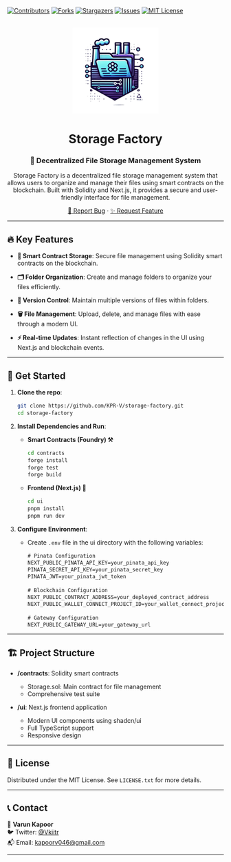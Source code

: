 <a name="readme-top"></a>

[![Contributors][contributors-shield]][contributors-url]
[![Forks][forks-shield]][forks-url]
[![Stargazers][stars-shield]][stars-url]
[![Issues][issues-shield]][issues-url]
[![MIT License][license-shield]][license-url]

<!-- PROJECT LOGO -->
<br />
<div align="center">
  <a href="https://github.com/KPR-V/storage-factory">
    <img src="ui/public/logo.png" alt="Logo" width="200" height="200">
  </a>

<h1 align="center"> Storage Factory</h1>

<h3 align="center">📁 Decentralized File Storage Management System</h3>

  <p align="center">
    Storage Factory is a decentralized file storage management system that allows users to organize and manage their files using smart contracts on the blockchain. Built with Solidity and Next.js, it provides a secure and user-friendly interface for file management.
  </p>
  
  <p align="center">
    <a href="https://github.com/KPR-V/storage-factory/issues/new?labels=bug">🐛 Report Bug</a>
    ·
    <a href="https://github.com/KPR-V/storage-factory/issues/new?labels=enhancement">✨ Request Feature</a>
  </p>
</div>

---

## 🔥 Key Features

- **📂 Smart Contract Storage**: Secure file management using Solidity smart contracts on the blockchain.

- **🗂️ Folder Organization**: Create and manage folders to organize your files efficiently.

- **🔄 Version Control**: Maintain multiple versions of files within folders.

- **🗑️ File Management**: Upload, delete, and manage files with ease through a modern UI.

- **⚡ Real-time Updates**: Instant reflection of changes in the UI using Next.js and blockchain events.

---

## 🚀 Get Started

1. **Clone the repo**:
    ```sh
    git clone https://github.com/KPR-V/storage-factory.git
    cd storage-factory
    ```

2. **Install Dependencies and Run**:

    - **Smart Contracts (Foundry) ⚒️**
      ```sh
      cd contracts
      forge install
      forge test
      forge build
      ```

    - **Frontend (Next.js) 🎨**
      ```sh
      cd ui
      pnpm install
      pnpm run dev
      ```

3. **Configure Environment**:
    - Create `.env` file in the ui directory with the following variables:
      ```plaintext
      # Pinata Configuration
      NEXT_PUBLIC_PINATA_API_KEY=your_pinata_api_key
      PINATA_SECRET_API_KEY=your_pinata_secret_key
      PINATA_JWT=your_pinata_jwt_token

      # Blockchain Configuration
      NEXT_PUBLIC_CONTRACT_ADDRESS=your_deployed_contract_address
      NEXT_PUBLIC_WALLET_CONNECT_PROJECT_ID=your_wallet_connect_project_id

      # Gateway Configuration
      NEXT_PUBLIC_GATEWAY_URL=your_gateway_url
      ```


---

## 🏗️ Project Structure

- **/contracts**: Solidity smart contracts
  - Storage.sol: Main contract for file management
  - Comprehensive test suite

- **/ui**: Next.js frontend application
  - Modern UI components using shadcn/ui
  - Full TypeScript support
  - Responsive design

---

## 📜 License

Distributed under the MIT License. See `LICENSE.txt` for more details.

---

## 📞 Contact

📧 **Varun Kapoor** <br />
🐦 Twitter: [@Vkiitr](https://twitter.com/Vkiitr) <br />
📬 Email: kapoorv046@gmail.com

---

<!-- MARKDOWN LINKS & IMAGES -->
[contributors-shield]: https://img.shields.io/github/contributors/KPR-V/storage-factory.svg?style=for-the-badge
[contributors-url]: https://github.com/KPR-V/storage-factory/graphs/contributors
[forks-shield]: https://img.shields.io/github/forks/KPR-V/storage-factory.svg?style=for-the-badge
[forks-url]: https://github.com/KPR-V/storage-factory/network/members
[stars-shield]: https://img.shields.io/github/stars/KPR-V/storage-factory.svg?style=for-the-badge
[stars-url]: https://github.com/KPR-V/storage-factory/stargazers
[issues-shield]: https://img.shields.io/github/issues/KPR-V/storage-factory.svg?style=for-the-badge
[issues-url]: https://github.com/KPR-V/storage-factory/issues
[license-shield]: https://img.shields.io/github/license/KPR-V/storage-factory.svg?style=for-the-badge
[license-url]: https://github.com/KPR-V/storage-factory/blob/main/LICENSE.txt